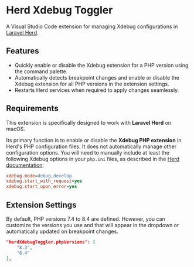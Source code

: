 # Herd Xdebug Toggler

A Visual Studio Code extension for managing Xdebug configurations in [Laravel Herd](https://herd.laravel.com/).

## Features

- Quickly enable or disable the Xdebug extension for a PHP version using the command palette.
- Automatically detects breakpoint changes and enable or disable the Xdebug extension for all PHP versions  in the extension settings.
- Restarts Herd services when required to apply changes seamlessly.

## Requirements

This extension is specifically designed to work with **Laravel Herd** on macOS.

Its primary function is to enable or disable the **Xdebug PHP extension** in Herd's PHP configuration files. It does not automatically manage other configuration options. You will need to manually include at least the following Xdebug options in your `php.ini` files, as described in the [Herd documentation](https://herd.laravel.com/docs/1/debugging/xdebug):

```ini
xdebug.mode=debug,develop
xdebug.start_with_request=yes
xdebug.start_upon_error=yes
```

## Extension Settings

By default, PHP versions 7.4 to 8.4 are defined. However, you can customize the versions you use and that will appear in the dropdown or automatically updated on breakpoint changes.

```json
"herdXdebugToggler.phpVersions": [
    "8.3",
    "8.4"
],
```
